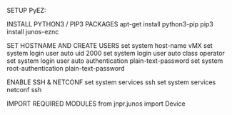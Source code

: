 
SETUP PyEZ: 

INSTALL PYTHON3 / PIP3 PACKAGES
  apt-get install python3-pip 
  pip3 install junos-eznc
  

SET HOSTNAME AND CREATE USERS
  set system host-name vMX
  set system login user auto uid 2000
  set system login user auto class operator
  set system login user auto authentication plain-text-password <password>
  set system root-authentication plain-text-password <password>

ENABLE SSH & NETCONF
  set system services ssh
  set system services netconf ssh

IMPORT REQUIRED MODULES 
  from jnpr.junos import Device


